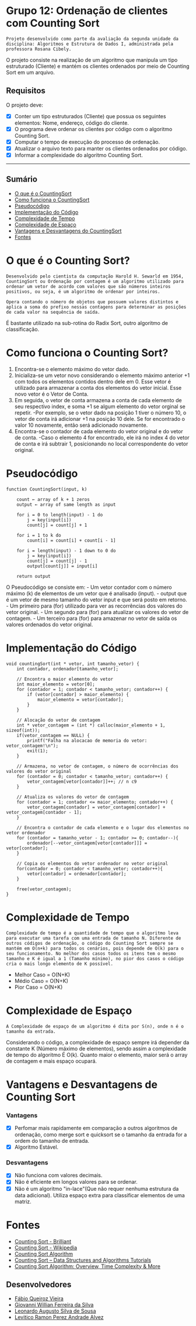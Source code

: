 # Grupo 12: Ordenação de clientes com Counting Sort
    Projeto desenvolvido como parte da avaliação da segunda unidade da disciplina: Algoritmos e Estrutura de Dados I, administrada pela professora Rosana Cibely.
O projeto consiste na realização de um algoritmo que manipula um tipo estruturado (Cliente) e mantém os clientes ordenados por meio de Counting Sort em um arquivo.
## Requisitos
O projeto deve:
- [x] Conter um tipo estruturados (Cliente) que possua os seguintes elementos: Nome, endereço, código do cliente.
- [x] O programa deve ordenar os clientes por código com o algoritmo Counting Sort.
- [x] Computar o tempo de execução do processo de ordenação.
- [x] Atualizar o arquivo texto para manter os clientes ordenados por código.
- [x] Informar a complexidade do algoritmo Counting Sort.
***
## Sumário
* [O que é o CountingSort](#o-que-é-o-counting-sort)
* [Como funciona o CountingSort](#como-funciona-o-counting-sort)
* [Pseudocódigo](#pseudocódigo)
* [Implementação do Código](#implementação-do-código)
* [Complexidade de Tempo](#complexidade-de-tempo)
* [Complexidade de Espaço](#complexidade-de-espaço)
* [Vantagens e Desvantagens do CountingSort](#vantagens-e-desvatanges-de-counting-sort)
* [Fontes](#fontes)
# O que é o Counting Sort?
    Desenvolvido pelo cientista da computação Harold H. Sewarld em 1954, CountingSort ou Ordenação por contagem é um algoritmo utilizado para ordenar um vetor de acordo com valores que são números inteiros positivos, ou seja, é um algoritmo de ordenar por inteiros.

    Opera contando o número de objetos que possuem valores distintos e aplica a soma do prefixo nessas contagens para determinar as posições de cada valor na sequência de saída.
É bastante utilizado na sub-rotina do Radix Sort, outro algoritmo de classificação.  
# Como funciona o Counting Sort?
1. Encontra-se o elemento máximo do vetor dado.
2. Inicializa-se um vetor novo considerando o elemento máximo anterior +1 com todos os elementos contidos dentro dele em 0. Esse vetor é utilizado para armazenar a conta dos elementos do vetor inicial. Esse novo vetor é o Vetor de Conta.
3. Em seguida, o vetor de conta armazena a conta de cada elemento de seu respectivo index, e soma +1 se algum elemento do vetor orginal se repetir.
    -Por exemplo, se o vetor dado na posição 1 tiver o número 10, o vetor de conta irá adicionar +1 na posição 10 dele. Se for encontrado o valor 10 novamente, então será adicionado novamente.
4. Encontra-se o contador de cada elemento do vetor original e do vetor de conta. 
    -Caso o elemento 4 for encontrado, ele irá no index 4 do vetor de conta e irá subtrair 1, posicionando no local correspondente do vetor original.
# Pseudocódigo
```
function CountingSort(input, k)
    
    count ← array of k + 1 zeros
    output ← array of same length as input
    
    for i = 0 to length(input) - 1 do
        j = key(input[i])
        count[j] = count[j] + 1

    for i = 1 to k do
        count[i] = count[i] + count[i - 1]

    for i = length(input) - 1 down to 0 do
        j = key(input[i])
        count[j] = count[j] - 1
        output[count[j]] = input[i]

    return output
```
O Pseudocódigo se consiste em:
    - Um vetor contador com o número máximo (k) de elementos de um vetor que é analisado (input).
    - output que é um vetor de mesmo tamanho do vetor input e que será posto em retorno.
    - Um primeiro para (for) utilizado para ver as recorrências dos valores do vetor original.
    - Um segundo para (for) para atualizar os valores do vetor de contagem.
    - Um terceiro para (for) para amazenar no vetor de saída os valores ordenados do vetor original. 
# Implementação do Código
```
void countingSort(int * vetor, int tamanho_vetor) {
    int contador, ordenador[tamanho_vetor]; 

    // Encontra o maior elemento do vetor
    int maior_elemento = vetor[0];  
    for (contador = 1; contador < tamanho_vetor; contador++) { 
        if (vetor[contador] > maior_elemento) { 
            maior_elemento = vetor[contador]; 
        } 
    }   

    // Alocação do vetor de contagem
    int * vetor_contagem = (int *) calloc(maior_elemento + 1, sizeof(int)); 
    if(vetor_contagem == NULL) { 
        printf("Falha na alocacao de memoria do vetor: vetor_contagem!\n");
        exit(1);
    }

    // Armazena, no vetor de contagem, o número de ocorrências dos valores do vetor original
    for (contador = 0; contador < tamanho_vetor; contador++) { 
        vetor_contagem[vetor[contador]]++; // n c9
    }   

    // Atualiza os valores do vetor de contagem
    for (contador = 1; contador <= maior_elemento; contador++) { 
        vetor_contagem[contador] = vetor_contagem[contador] + vetor_contagem[contador - 1]; 
    }   

    // Encontra o contador de cada elemento e o lugar dos elementos no vetor ordenador
    for (contador = tamanho_vetor - 1; contador >= 0; contador--){ 
        ordenador[--vetor_contagem[vetor[contador]]] = vetor[contador]; 
    }   

    // Copia os elementos do vetor ordenador no vetor original
    for(contador = 0; contador < tamanho_vetor; contador++){ 
        vetor[contador] = ordenador[contador]; 
    }

    free(vetor_contagem); 
}
```
# Complexidade de Tempo
    Complexidade de tempo é a quantidade de tempo que o algoritmo leva para executar uma tarefa com uma entrada de tamanho N. Diferente de outros códigos de ordenação, o código do Counting Sort sempre se mantém em O(n+k) para todos os cenários, pois depende de O(k) para o seu funcionamento. No melhor dos casos todos os itens tem o mesmo tamanho e K é igual a 1 (Tamanho mínimo), no pior dos casos o código cria o mais longo elemento de K possível.
* Melhor Caso   = O(N+K)
* Médio Caso    = O(N+K)
* Pior Caso     = O(N+K)
# Complexidade de Espaço
    A Complexidade de espaço de um algoritmo é dita por S(n), onde n é o tamanho da entrada. 
Considerando o código, a complexidade de espaço sempre irá depender da constante K (Número máximo de elementos), sendo assim a complexidade de tempo do algoritmo É O(k). Quanto maior o elemento, maior será o array de contagem e mais espaço ocupará.
# Vantagens e Desvantagens de Counting Sort
### Vantagens
- [x] Perfomar mais rapidamente em comparação a outros algoritmos de ordenação, como merge sort e quicksort se o tamanho da entrada for a ordem do tamanho de entrada.
- [x] Algoritmo Estável.
### Desvantagens
- [x] Não funciona com valores decimais.
- [x] Não é eficiente em longos valores para se ordenar.
- [x] Não é um algoritmo "in-lace"(Que não requer nenhuma estrutura da data adicional). Utiliza espaço extra para classificar elementos de uma matriz.
# Fontes
* [Counting Sort - Brilliant](https://brilliant.org/wiki/counting-sort/#counting-sort)
* [Counting Sort - Wikipedia](https://en.wikipedia.org/wiki/Counting_sort)
* [Counting Sort Algorithm](https://www.programiz.com/dsa/counting-sort)
* [Counting Sort – Data Structures and Algorithms Tutorials](https://www.geeksforgeeks.org/counting-sort/)
* [Counting Sort Algorithm: Overview, Time Complexity & More](https://www.simplilearn.com/tutorials/data-structure-tutorial/counting-sort-algorithm#:~:text=Counting%20sort%20is%20an%20integer,prefix%20sum%20to%20those%20counts.)
## Desenvolvedores 
* [Fábio Queiroz Vieira](https://github.com/fabioqv)
* [Giovanni Willian Ferreira da Silva](https://github.com/GiovanniWillian)
* [Leonardo Augusto Silva de Sousa](https://github.com/LeonardAugusto)
* [Levitico Ramon Perez Andrade Alvez](https://github.com/LEVEL303)

